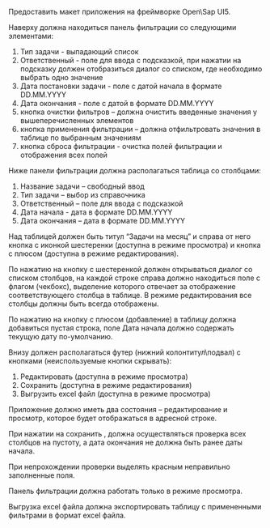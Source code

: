 Предоставить макет приложения на фреймворке Open\Sap UI5.

Наверху должна находиться панель фильтрации со следующими элементами:

1. Тип задачи - выпадающий список
2. Ответственный - поле для ввода с подсказкой, при нажатии на подсказку должен отобразиться диалог со списком, где необходимо выбрать одно значение
3. Дата постановки задачи - поле с датой начала в формате DD.MM.YYYY 
4. Дата окончания - поле с датой в формате DD.MM.YYYY
5. кнопка очистки фильтров – должна очистить введенные значения у вышеперечисленных элементов
6. кнопка применения фильтрации – должна отфильтровать значения в таблице по выбранным значениям
7. кнопка сброса фильтрации - очистка полей фильтрации и отображения всех полей

Ниже панели фильтрации должна располагаться таблица со столбцами:
1. Название задачи – свободный ввод
2. Тип задачи – выбор из справочника
3. Ответственный – поле для ввода с подсказкой
4. Дата начала -  дата в формате DD.MM.YYYY
5. Дата окончания – дата в формате DD.MM.YYYY

Над таблицей должен быть титул “Задачи на месяц” и справа от него кнопка с иконкой шестеренки (доступна в режиме просмотра) и кнопка с плюсом (доступна в режиме редактирования).

По нажатию на кнопку с шестеренкой должен открываться диалог со списком столбцов, на каждой строке справа должно находиться поле с флагом (чекбокс), выделение которого отвечает за отображение соответствующего столбца в таблице. В режиме редактирования все столбцы должны быть всегда отображены.

По нажатию на кнопку с плюсом (добавление) в таблицу должна добавиться пустая строка, поле Дата начала должно содержать текущую дату по-умолчанию.

Внизу должен располагаться футер (нижний колонтитул\подвал) с кнопками (неиспользуемые кнопки скрывать):
1. Редактировать (доступна в режиме просмотра)
2. Сохранить (доступна в режиме редактирования)
3. Выгрузить excel файл (доступна в режиме просмотра)

Приложение должно иметь два состояния – редактирование и просмотр, которое будет отображаться в адресной строке. 

При нажатии на сохранить , должна осуществляться проверка всех столбцов на пустоту, а дата окончания не должна быть ранее даты начала.

 При непрохождении проверки выделять красным неправильно заполненные поля. 

Панель фильтрации должна работать только в режиме просмотра. 

Выгрузка excel файла должна экспортировать таблицу c примененными фильтрами в формат excel файла.